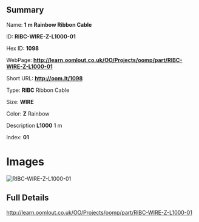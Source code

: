 

## Summary
 
Name: __1 m Rainbow Ribbon Cable__

ID: __RIBC-WIRE-Z-L1000-01__

Hex ID: __1098__

WebPage: __http://learn.oomlout.co.uk/OO/Projects/oomp/part/RIBC-WIRE-Z-L1000-01__

Short URL: __http://oom.lt/1098__


Type: __RIBC__ Ribbon Cable 

Size: __WIRE__  

Color: __Z__ Rainbow 

Description __L1000__ 1 m 

Index: __01__


# Images
![RIBC-WIRE-Z-L1000-01](http://oomlout.com/oomp-gen/parts/RIBC-WIRE-Z-L1000-01/RIBC-WIRE-Z-L1000-01_420.jpg)



## Full Details

 http://learn.oomlout.co.uk/OO/Projects/oomp/part/RIBC-WIRE-Z-L1000-01














